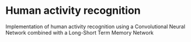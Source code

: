 # Human activity recognition
Implementation of human activity recognition using a Convolutional Neural Network combined with a Long-Short Term Memory Network
